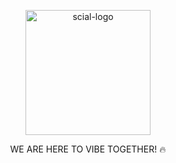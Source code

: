 <p align="center">
  <a href="https://scial.app/">
    <img alt="scial-logo" width="200px" src="https://scial.app/assets/images/scial-logo-rounded.png">
  </a>
</p>

<p align="center">
WE ARE HERE TO VIBE TOGETHER! 🔥
</p>
